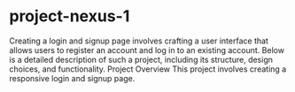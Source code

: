 # project-nexus-1
Creating a login and signup page involves crafting a user interface that allows users to register an account and log in to an existing account. Below is a detailed description of such a project, including its structure, design choices, and functionality.  Project Overview This project involves creating a responsive login and signup page. 
